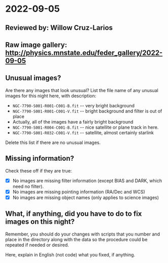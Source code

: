# 2022-09-05

## Reviewed by:   Willow Cruz-Larios

## Raw image gallery: http://physics.mnstate.edu/feder_gallery/2022-09-05

## Unusual images?

Are there any images that look unusual? List the file name of any unusual images for this night here, with description:

+ `NGC-7790-S001-R001-C001-B.fit` -- very bright background 
+ `NGC-7790-S001-R001-C001-V.fit` -- bright background and filter is out of place
+ Actually, all of the images have a fairly bright background 
+ `NGC-7790-S001-R004-C001-B.fit` -- nice satellite or plane track in here.
+ `NGC-7790-S001-R032-C001-V.fit` -- satellite, almost certainly starlink

Delete this list if there are no unusual images.

## Missing information?

Check these off if they are true:

- [x] No images are missing filter information (except BIAS and DARK, which need no filter).
- [x] No images are missing pointing information (RA/Dec and WCS)
- [x] No images are missing object names (only applies to science images)

## What, if anything, did you have to do to fix images on this night?

Remember, you should do your changes with scripts that you number and place in the
directory along with the data so the procedure could be repeated if needed or
desired.

Here, explain in English (not code) what you fixed, if anything.
